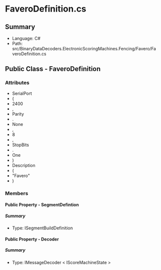 ﻿# FaveroDefinition.cs

## Summary

* Language: C#
* Path: src/BinaryDataDecoders.ElectronicScoringMachines.Fencing/Favero/FaveroDefinition.cs

## Public Class - FaveroDefinition

### Attributes

 - SerialPort
 - (
 - 2400
 - ,
 - Parity
 - .
 - None
 - ,
 - 8
 - ,
 - StopBits
 - .
 - One
 - )
 - Description
 - (
 - "Favero"
 - )

### Members

#### Public Property - SegmentDefintion

##### Summary

 * Type: ISegmentBuildDefinition 

#### Public Property - Decoder

##### Summary

 * Type: IMessageDecoder < IScoreMachineState > 

